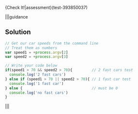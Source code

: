 {Check It!|assessment}(test-393850037)

|||guidance
## Solution
```javascript
// Get our car speeds from the command line
// Treat them as numbers
var speed1 = +process.argv[2]
var speed2 = +process.argv[3]

// Write your code below
if(speed1 > 70 && speed2 > 70){         // 2 fast cars test
  console.log('2 fast cars')
} else if (speed1 > 70 || speed2 > 70){ // 1 fast car test
  console.log('1 fast car')
} else {                                // must be 0
  console.log('no fast cars')
}
```
|||